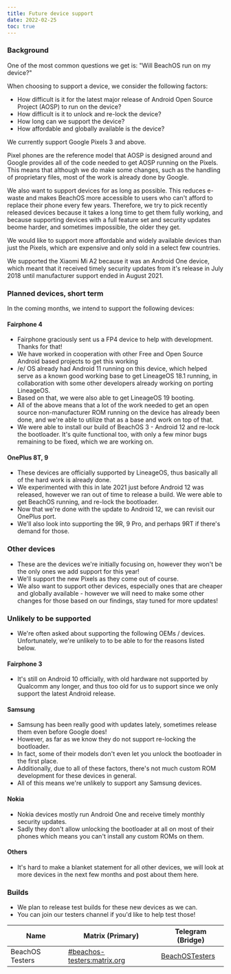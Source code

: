 ```yaml
---
title: Future device support
date: 2022-02-25
toc: true
---
```


### Background

One of the most common questions we get is: "Will BeachOS run on my device?"

When choosing to support a device, we consider the following factors:
- How difficult is it for the latest major release of Android Open Source Project (AOSP) to run on the device?
- How difficult is it to unlock and re-lock the device?
- How long can we support the device?
- How affordable and globally available is the device?

We currently support Google Pixels 3 and above.

Pixel phones are the reference model that AOSP is designed around and Google provides all of the code needed to get AOSP running on the Pixels. This means that although we do make some changes, such as the handling of proprietary files, most of the work is already done by Google.

We also want to support devices for as long as possible. This reduces e-waste and makes BeachOS more accessible to users who can't afford to replace their phone every few years. Therefore, we try to pick recently released devices because it takes a long time to get them fully working, and because supporting devices with a full feature set and security updates beome harder, and sometimes impossible, the older they get.

We would like to support more affordable and widely available devices than just the Pixels, which are expensive and only sold in a select few countries.

We supported the Xiaomi Mi A2 because it was an Android One device, which meant that it received timely security updates from it's release in July 2018 until manufacturer support ended in August 2021.

### Planned devices, short term

In the coming months, we intend to support the following devices:

#### Fairphone 4
* Fairphone graciously sent us a FP4 device to help with development. Thanks for that!
* We have worked in cooperation with other Free and Open Source Android based projects to get this working
* /e/ OS already had Android 11 running on this device, which helped serve as a known good working base to get LineageOS 18.1 running, in collaboration with some other developers already working on porting LineageOS.
* Based on that, we were also able to get LineageOS 19 booting.
* All of the above means that a lot of the work needed to get an open source non-manufacturer ROM running on the device has already been done, and we're able to utilize that as a base and work on top of that.
* We were able to install our build of BeachOS 3 - Android 12 and re-lock the bootloader. It's quite functional too, with only a few minor bugs remaining to be fixed, which we are working on.

#### OnePlus 8T, 9
* These devices are officially supported by LineageOS, thus basically all of the hard work is already done.
* We experimented with this in late 2021 just before Android 12 was released, however we ran out of time to release a build. We were able to get BeachOS running, and re-lock the bootloader.
* Now that we're done with the update to Android 12, we can revisit our OnePlus port.
* We'll also look into supporting the 9R, 9 Pro, and perhaps 9RT if there's demand for those.

### Other devices
* These are the devices we're initially focusing on, however they won't be the only ones we add support for this year!
* We'll support the new Pixels as they come out of course.
* We also want to support other devices, especially ones that are cheaper and globally available - however we will need to make some other changes for those based on our findings, stay tuned for more updates!

### Unlikely to be supported
* We're often asked about supporting the following OEMs / devices. Unfortunately, we're unlikely to to be able to for the reasons listed below.

#### Fairphone 3
* It's still on Android 10 officially, with old hardware not supported by Qualcomm any longer, and thus too old for us to support since we only support the latest Android release.

#### Samsung
* Samsung has been really good with updates lately, sometimes release them even before Google does!
* However, as far as we know they do not support re-locking the bootloader.
* In fact, some of their models don't even let you unlock the bootloader in the first place.
* Additionally, due to all of these factors, there's not much custom ROM development for these devices in general.
* All of this means we're unlikely to support any Samsung devices.

#### Nokia
* Nokia devices mostly run Android One and receive timely monthly security updates.
* Sadly they don't allow unlocking the bootloader at all on most of their phones which means you can't install any custom ROMs on them.

#### Others
* It's hard to make a blanket statement for all other devices, we will look at more devices in the next few months and post about them here.

### Builds
* We plan to release test builds for these new devices as we can.
* You can join our testers channel if you'd like to help test those!

| Name | Matrix (Primary) | Telegram (Bridge) |
| ---- | ------ | -------- |
| BeachOS Testers | [#beachos-testers:matrix.org](https://app.element.io/#/room/#beachos-testers:matrix.org) | [BeachOSTesters](https://t.me/BeachOSTesters) |
